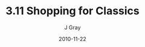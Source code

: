 ---
title: '3.11 Shopping for Classics'
alt: 'Mysteries of the Arcana'
date: '2010-11-22'
author: 'J Gray'
artist: 'Keira'
chapter: '3 Two by Two'
filler: false
---